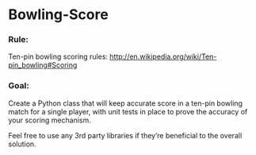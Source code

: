 # Bowling-Score

### Rule:

Ten-pin bowling scoring rules: http://en.wikipedia.org/wiki/Ten-pin_bowling#Scoring 

### Goal:

Create a Python class that will keep accurate score in a ten-pin bowling match
for a single player, with unit tests in place to prove the accuracy of your scoring
mechanism.

Feel free to use any 3rd party libraries if they’re beneficial to the overall
solution.
